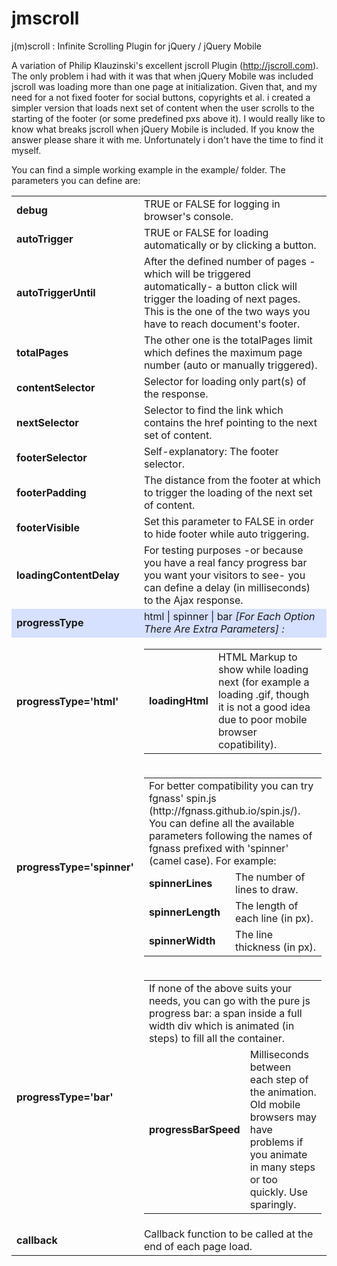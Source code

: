 jmscroll
========

j(m)scroll : Infinite Scrolling Plugin for jQuery / jQuery Mobile

A variation of Philip Klauzinski's excellent jscroll Plugin (<a href="http://jscroll.com">http://jscroll.com</a>). The only problem i had with it was that when jQuery Mobile was included jscroll was loading more than one page at initialization. Given that, and my need for a not fixed footer for social buttons, copyrights et al. i created a simpler version that loads next set of content when the user scrolls to the starting of the footer (or some predefined pxs above it). I would really like to know what breaks jscroll when jQuery Mobile is included. If you know the answer please share it with me. Unfortunately i don't have the time to find it myself.  

You can find a simple working example in the example/ folder. The parameters you can define are:

<table>
<tr>
 <td><b>debug</b></td>
 <td>TRUE or FALSE for logging in browser's console.</td>
</tr>
<tr>
 <td><b>autoTrigger</b></td>
 <td>TRUE or FALSE for loading automatically or by clicking a button.</td>
</tr>
<tr>
 <td><b>autoTriggerUntil</b></td>
 <td>After the defined number of pages -which will be triggered automatically- a button click will trigger the loading of next pages. This is the one of the two ways you have to reach document's footer.</td>
</tr>
<tr>
 <td><b>totalPages</b></td>
 <td>The other one is the totalPages limit which defines the maximum page number (auto or manually triggered).</td>
</tr>
<tr>
 <td><b>contentSelector</b></td>
 <td>Selector for loading only part(s) of the response.</td>
</tr>
<tr>
 <td><b>nextSelector</b></td>
 <td>Selector to find the link which contains the href pointing to the next set of content.</td>
</tr>
<tr>
 <td><b>footerSelector</b></td>
 <td>Self-explanatory: The footer selector.</td>
</tr>
<tr>
 <td><b>footerPadding</b></td>
 <td>The distance from the footer at which to trigger the loading of the next set of content.</td>
</tr>
<tr>
 <td><b>footerVisible</b></td>
 <td>Set this parameter to FALSE in order to hide footer while auto triggering.</td>
</tr>
<tr>
 <td><b>loadingContentDelay</b></td>
 <td>For testing purposes -or because you have a real fancy progress bar you want your visitors to see- you can define a delay (in milliseconds) to the Ajax response.</td>
</tr>
<tr>
 <td style="background-color:#D6E0FF;"><b>progressType</b></td>
 <td style="background-color:#D6E0FF;">html | spinner | bar <i>[For Each Option There Are Extra Parameters] :</i></td>
</tr>
<tr>
 <td><b>progressType='html'</b></td>
 <td>
  <table>
   <tr>
    <td><b>loadingHtml</b></td>
    <td>HTML Markup to show while loading next (for example a loading .gif, though it is not a good idea due to poor mobile browser copatibility).</td>
   </tr>
  </table>
 </td>
</tr>
<tr>
 <td><b>progressType='spinner'</b></td>
 <td>
  <table>
   <tr>
   <td colspan="2">For better compatibility you can try fgnass' spin.js (http://fgnass.github.io/spin.js/). You can define all the available parameters following the names of fgnass prefixed with 'spinner' (camel case). For example:</td>
   </tr>
   <tr>
    <td><b>spinnerLines</b></td>
    <td>The number of lines to draw.</td>
   </tr>
   <tr>
    <td><b>spinnerLength</b></td>
    <td>The length of each line (in px).</td>
   </tr>
   <tr>
    <td><b>spinnerWidth</b></td>
    <td>The line thickness (in px).</td>
   </tr>
  </table>
 </td>
</tr>
<tr>
 <td><b>progressType='bar'</b></td>
 <td>
  <table>
   <tr>
    <td colspan="2">If none of the above suits your needs, you can go with the pure js progress bar: a span inside a full width div which is animated (in steps) to fill all the container.</td>
   </tr>
   <tr>
    <td><b>progressBarSpeed</b></td>
    <td>Milliseconds between each step of the animation. Old mobile browsers may have problems if you animate in many steps or too quickly. Use sparingly.</td>
   </tr>
  </table>
 </td>
</tr>
<tr>
 <td><b>callback</b></td>
 <td>Callback function to be called at the end of each page load.</td>
</tr>
</table>
